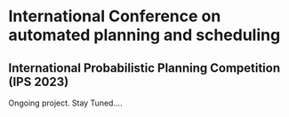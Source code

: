 # International Conference on automated planning and scheduling

## International Probabilistic Planning Competition  (IPS 2023)


Ongoing project. Stay Tuned....
